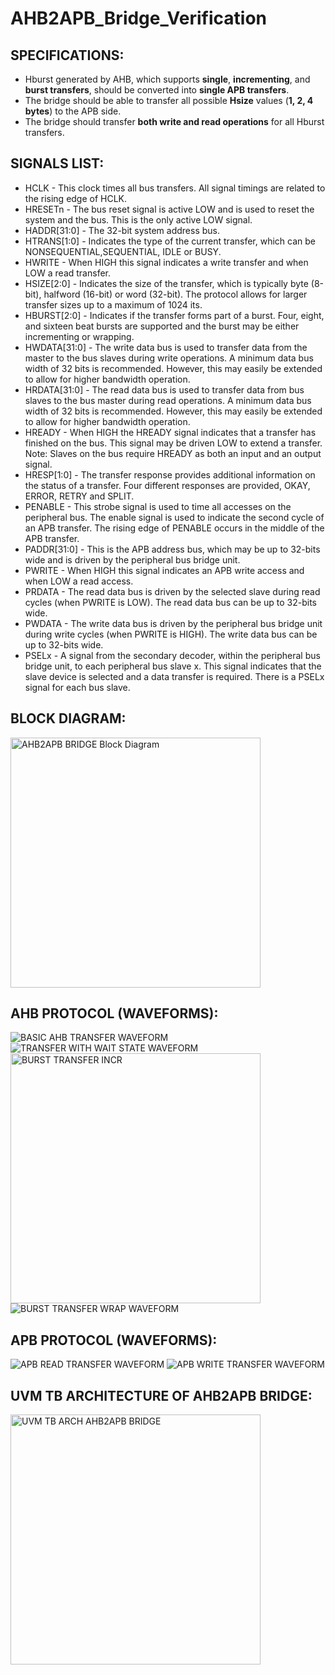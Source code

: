 # AHB2APB_Bridge_Verification
## SPECIFICATIONS:
- Hburst generated by AHB, which supports **single**, **incrementing**, and **burst transfers**, should be converted into **single APB transfers**.  
- The bridge should be able to transfer all possible **Hsize** values (**1, 2, 4 bytes**) to the APB side.  
- The bridge should transfer **both write and read operations** for all Hburst transfers.
## SIGNALS LIST:  
- HCLK - This clock times all bus transfers. All signal timings are related to the rising edge of HCLK.
- HRESETn - The bus reset signal is active LOW and is used to reset the system and the bus. This is the only active LOW signal.
- HADDR[31:0] - The 32-bit system address bus.
- HTRANS[1:0] - Indicates the type of the current transfer, which can be NONSEQUENTIAL,SEQUENTIAL, IDLE or BUSY.  
- HWRITE - When HIGH this signal indicates a write transfer and when LOW a read transfer.  
- HSIZE[2:0] - Indicates the size of the transfer, which is typically byte (8-bit), halfword (16-bit) or word (32-bit). The protocol allows for larger transfer sizes up to a maximum of 1024 its.  
- HBURST[2:0] - Indicates if the transfer forms part of a burst. Four, eight, and sixteen beat bursts are supported and the burst may be either incrementing or wrapping.
- HWDATA[31:0] - The write data bus is used to transfer data from the master to the bus slaves during write operations. A minimum data bus width of 32 bits is recommended. However, this may easily be extended to allow for higher bandwidth operation.
- HRDATA[31:0] - The read data bus is used to transfer data from bus slaves to the bus master during read operations. A minimum data bus width of 32 bits is recommended. However, this may easily be extended to allow for higher bandwidth operation.
- HREADY - When HIGH the HREADY signal indicates that a transfer has finished on the bus. This signal may be driven LOW to extend a transfer. Note: Slaves on the bus require HREADY as both an input and an output signal.
- HRESP[1:0] - The transfer response provides additional information on the status of a transfer. Four different responses are provided, OKAY, ERROR, RETRY and SPLIT.
- PENABLE - This strobe signal is used to time all accesses on the peripheral bus. The enable signal is used to indicate the second cycle of an APB transfer. The rising edge of PENABLE occurs in the middle of the APB transfer.
- PADDR[31:0] - This is the APB address bus, which may be up to 32-bits wide and is driven by the peripheral bus bridge unit.
- PWRITE - When HIGH this signal indicates an APB write access and when LOW a read access.
- PRDATA - The read data bus is driven by the selected slave during read cycles (when PWRITE is LOW). The read data bus can be up to 32-bits wide.
- PWDATA - The write data bus is driven by the peripheral bus bridge unit during write cycles (when PWRITE is HIGH). The write data bus can be up to 32-bits wide.
- PSELx - A signal from the secondary decoder, within the peripheral bus bridge unit, to each peripheral bus slave x. This signal indicates that the slave device is selected and a data transfer is required. There is a PSELx signal for each bus slave.
## BLOCK DIAGRAM:
<!--Here is the block diagram of the **AHB2APB BRIDGE**:-->
<img src="IMAGES/BLOCK_DIAGRAM_AHB2APB_BRIDGE.png" alt="AHB2APB BRIDGE Block Diagram" width="400">
<!--![AHB2APB BRIDGE Block Diagram](IMAGES/BLOCK_DIAGRAM_AHB2APB_BRIDGE.png)-->

## AHB PROTOCOL (WAVEFORMS):
![BASIC AHB TRANSFER WAVEFORM](IMAGES/BASIC_AHB_TRANSFER.png)
![TRANSFER WITH WAIT STATE WAVEFORM](IMAGES/TRANSFER_WITH_WAIT_STATE.png)
<img src="IMAGES/BURST_TRANSFER_INCR.png" alt="BURST TRANSFER INCR" width="400">
![BURST TRANSFER WRAP WAVEFORM](IMAGES/BURST_TRANSFER_WRAP.png)
<!--![BURST TRANSFER INCR WAVEFORM](IMAGES/BURST_TRANSFER_INCR.png)-->

## APB PROTOCOL (WAVEFORMS):
![APB READ TRANSFER WAVEFORM](IMAGES/APB_READ_TRANSFER.png)
![APB WRITE TRANSFER WAVEFORM](IMAGES/APB_WRITE_TRANSFER.png)

## UVM TB ARCHITECTURE OF AHB2APB BRIDGE:
<img src="IMAGES/UVM_TB_ARCH_AHB2APB_BRIDGE.jpg" alt="UVM TB ARCH AHB2APB BRIDGE" width="400">
<!--![UVM TB ARCH AHB2APB BRIDGE](IMAGES/UVM_TB_ARCH_AHB2APB_BRIDGE.jpg)-->

